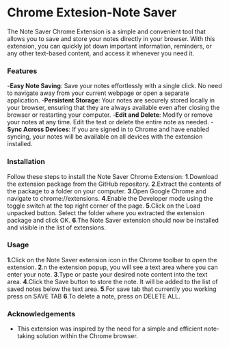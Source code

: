 # Chrome Extesion-Note Saver

The Note Saver Chrome Extension is a simple and convenient tool that allows you to save and store your notes directly in your browser. With this extension, you can quickly jot down important information, reminders, or any other text-based content, and access it whenever you need it.

### Features
-**Easy Note Saving**: Save your notes effortlessly with a single click. No need to navigate away from your current webpage or open a separate application.
-**Persistent Storage**: Your notes are securely stored locally in your browser, ensuring that they are always available even after closing the browser or restarting your computer.
-**Edit and Delete**: Modify or remove your notes at any time. Edit the text or delete the entire note as needed.
-**Sync Across Devices**: If you are signed in to Chrome and have enabled syncing, your notes will be available on all devices with the extension installed.

### Installation
Follow these steps to install the Note Saver Chrome Extension:
**1**.Download the extension package from the GitHub repository.
**2**.Extract the contents of the package to a folder on your computer.
**3**.Open Google Chrome and navigate to chrome://extensions.
**4**.Enable the Developer mode using the toggle switch at the top right corner of the page.
**5**.Click on the Load unpacked button.
Select the folder where you extracted the extension package and click OK.
**6**.The Note Saver extension should now be installed and visible in the list of extensions.

### Usage

**1**.Click on the Note Saver extension icon in the Chrome toolbar to open the extension.
**2**.n the extension popup, you will see a text area where you can enter your note.
**3**.Type or paste your desired note content into the text area.
**4**.Click the Save button to store the note. It will be added to the list of saved notes below the text area.
**5**.For save tab that currently you working press on SAVE TAB
**6**.To  delete a note, press on DELETE ALL.

### Acknowledgements
- This extension was inspired by the need for a simple and efficient note-taking solution within the Chrome browser.

